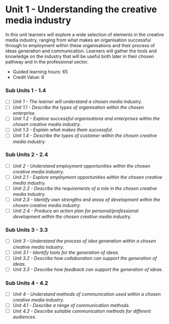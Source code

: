 # Unit 1 - Understanding the creative media industry

In this unit learners will explore a wide selection of elements in the creative media industry, ranging from what makes an organisation successful through to employment within these organisations and their process of ideas generation and communication. Learners will gather the tools and knowledge on the industry that will be useful both later in their chosen pathway and in the professional sector.

- Guided learning hours: 65
- Credit Value: 8

### Sub Units 1 - 1.4

- [ ] _Unit 1 - The learner will understand a chosen media industry._
- [ ] _Unit 1.1 - Describe the types of organisation within the chosen enterprise._
- [ ] _Unit 1.2 - Explore successful organisations and enterprises within the chosen creative media industry._
- [ ] _Unit 1.3 - Explain what makes them successful._
- [ ] _Unit 1.4 - Describe the types of customer within the chosen creative media industry._

### Sub Units 2 - 2.4

- [ ] _Unit 2 - Understand employment opportunities within the chosen creative media industry._
- [ ] _Unit 2.1 - Explore employment opportunities within the chosen creative media industry._
- [ ] _Unit 2.2 - Describe the requirements of a role in the chosen creative media industry._
- [ ] _Unit 2.3 - Identify own strengths and areas of development within the chosen creative media industry._
- [ ] _Unit 2.4 - Produce an action plan for personal/professional development within the chosen creative media industry._

### Sub Units 3 - 3.3

- [ ] _Unit 3 - Understand the process of idea generation within a chosen creative media industry._
- [ ] _Unit 3.1 - Identify tools for the generation of ideas._
- [ ] _Unit 3.2 - Describe how collaboration can support the generation of ideas._
- [ ] _Unit 3.3 - Describe how feedback can support the generation of ideas._

### Sub Units 4 - 4.2

- [ ] _Unit 4 - Understand methods of communication used within a chosen creative media industry._
- [ ] _Unit 4.1 - Describe a range of communication methods._
- [ ] _Unit 4.2 - Describe suitable communication methods for different audiences._
